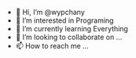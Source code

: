 - 👋 Hi, I’m @wypchany
- 👀 I’m interested in Programing
- 🌱 I’m currently learning Everything
- 💞️ I’m looking to collaborate on ...
- 📫 How to reach me ...

<!---
wypchany/wypchany is a ✨ special ✨ repository because its `README.md` (this file) appears on your GitHub profile.
You can click the Preview link to take a look at your changes.
--->
